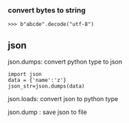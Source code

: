 ### convert bytes to string

```
>>> b"abcde".decode("utf-8")
```

## json

json.dumps: convert python type to json 

```
import json
data = {'name':'z'}
json_str=json.dumps(data)
```

json.loads: convert json to python type 

json.dump : save json to file 